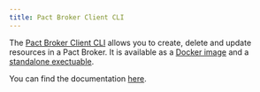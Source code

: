 ```yaml
---
title: Pact Broker Client CLI
---
```


The [Pact Broker Client CLI](https://github.com/pact-foundation/pact_broker-client) allows you to create, delete and update resources in a Pact Broker. It is available as a [Docker image](https://hub.docker.com/r/pactfoundation/pact-cli) and a [standalone exectuable](https://github.com/pact-foundation/pact_broker-client/releases).

You can find the documentation [here](https://github.com/pact-foundation/pact_broker-client#usage---cli).

